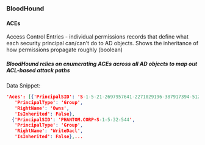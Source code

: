 
### BloodHound

#### ACEs
Access Control Entries - individual permissions records that define what each security principal can/can't do to AD objects.
Shows the inheritance of how permissions propagate roughly (boolean)

##### **BloodHound relies on enumerating ACEs across all AD objects to map out ACL-based attack paths**
Data Snippet:
```JSON
'Aces': [{'PrincipalSID': 'S-1-5-21-2697957641-2271029196-387917394-512',
   'PrincipalType': 'Group',
   'RightName': 'Owns',
   'IsInherited': False},
  {'PrincipalSID': 'PHANTOM.CORP-S-1-5-32-544',
   'PrincipalType': 'Group',
   'RightName': 'WriteDacl',
   'IsInherited': False},...
   ```

